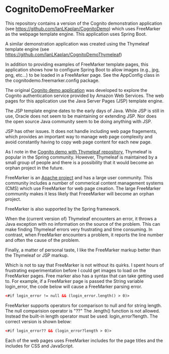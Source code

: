 # CognitoDemoFreeMarker

This repository contains a version of the Cognito demonstration application (see https://github.com/IanLKaplan/CognitoDemo) which uses FreeMarker as the webpage template engine.  This application uses Spring Boot.

A similar demonstration application was created using the Thymeleaf template engine (see https://github.com/IanLKaplan/CognitoDemoThymeleaf)

In addition to providing examples of FreeMarker template pages, this application shows how to configure Spring Boot to allow images (e.g., jpg, png, etc...) to be loaded in a FreeMarker page. See the AppConfig class in the cognitodemo.freemarker.config package.

The original [Cognito demo application](https://github.com/IanLKaplan/CognitoDemo) was developed to explore the Cognito authentication service provided by Amazon Web Services. The web pages for this application use the Java Server Pages (JSP) template engine.

The JSP template engine dates to the early days of Java. While JSP is still in use, Oracle does not seem to be maintaining or extending JSP. Nor does the open source Java community seem to be doing anything with JSP.

JSP has other issues. It does not handle including web page fragements, which provides an important way to manage web page complexity and avoid constantly having to copy web page content for each new page.

As I note in the [Cognito demo with Thymeleaf repository](https://github.com/IanLKaplan/CognitoDemoThymeleaf), Thymeleaf is popular in the Spring community. However, Thymeleaf is maintained by a small group of people and there is a possibility that it would become an orphan project in the future.

FreeMarker is an [Apache project](https://freemarker.apache.org/) and has a large user community. This community includes a number of commerical content management systems (CMS) which use FreeMarker for web page creation. The large FreeMarker community makes it less likely that FreeeMarker will become an orphan project.

FreeMarker is also supported by the Spring framework.

When the (current version of) Thymeleaf encounters an error, it throws a Java exception with no information on the source of the problem. This can make finding Thymeleaf errors very frustrating and time consuming. In contrast, when FreeMarker encounters a problem, it reports the line number and often the cause of the problem.

Finally, a matter of personal taste, I like the FreeMarker markup better than the Thymeleaf or JSP markup.

Which is not to say that FreeMarker is not without its quirks. I spent hours of frustrating experimentation before I could get images to load on the FreeMarker pages. Free marker also has a syntax that can take getting used to.  For example, if a FreeMarker page is passed the String variable login_error, the code below will cause a FreeMarker parsing error.

```html
<#if login_error != null && (login_error.length() > 0)>
```
FreeMarker supports operators for comparison to null and for string length. The null comparision operator is "??"  The .length() function is not allowed. Instead the built-in length operator must be used: login_error?length. The correct version is shown below:

```html
<#if login_error?? && (login_error?length > 0)>
  ```
 Each of the web pages uses FreeMarker includes for the page titles and the includes for CSS and JavaScript.
 

